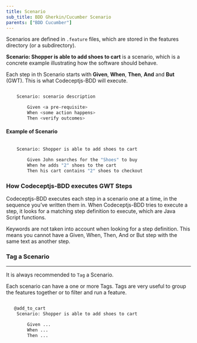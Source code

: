 ```yaml
---
title: Scenario
sub_title: BDD Gherkin/Cucumber Scenario
parents: ["BDD Cucumber"]
---
```


Scenarios are defined in `.feature` files, which are stored in the features directory (or a subdirectory).

**Scenario: Shopper is able to add shoes to cart** is a scenario, which is a concrete example illustrating how the software should behave.

Each step in th Scenario starts with **Given**, **When**, **Then**, **And** and **But** (GWT). This is what Codeceptjs-BDD will execute.

```bash

    Scenario: scenario description

        Given <a pre-requisite>
        When <some action happens>
        Then <verify outcomes>
```

#### Example of Scenario

```bash

    Scenario: Shopper is able to add shoes to cart

        Given John searches for the "Shoes" to buy
        When he adds "2" shoes to the cart
        Then his cart contains "2" shoes to checkout

```


### How Codeceptjs-BDD executes GWT Steps

Codeceptjs-BDD executes each step in a scenario one at a time, in the sequence you’ve written them in. When Codeceptjs-BDD tries to execute a step, it looks for a matching step definition to execute, which are Java Script functions.

Keywords are not taken into account when looking for a step definition. This means you cannot have a Given, When, Then, And or But step with the same text as another step.


### Tag a Scenario
---

It is always recommended to `Tag` a Scenario.

Each scenario can have a one or more Tags. Tags are very useful to group the features together or to filter and run a feature.

```bash

   @add_to_cart
    Scenario: Shopper is able to add shoes to cart

        Given ...
        When ...
        Then ...

    
```



